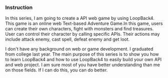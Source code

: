 ### Instruction
In this series, I am going to create a API web game by using LoopBack4. This game is an online web Text-based Adventure Game.In this game, users can create their own characters, fight with monsters and find treasures. User can
control their character by calling specific APIs. Their actions may include attack enemy, cast spell, defeat enemy and get loot.

I don't have any background on web or game development. I graduated from college last year. The main purpose of this series is to show you how to learn LoopBack4 and how to use LoopBack4 to easily build your own API and web project.
I am sure most of you have better understanding than me on those fields. If I can do this, you can do better.
